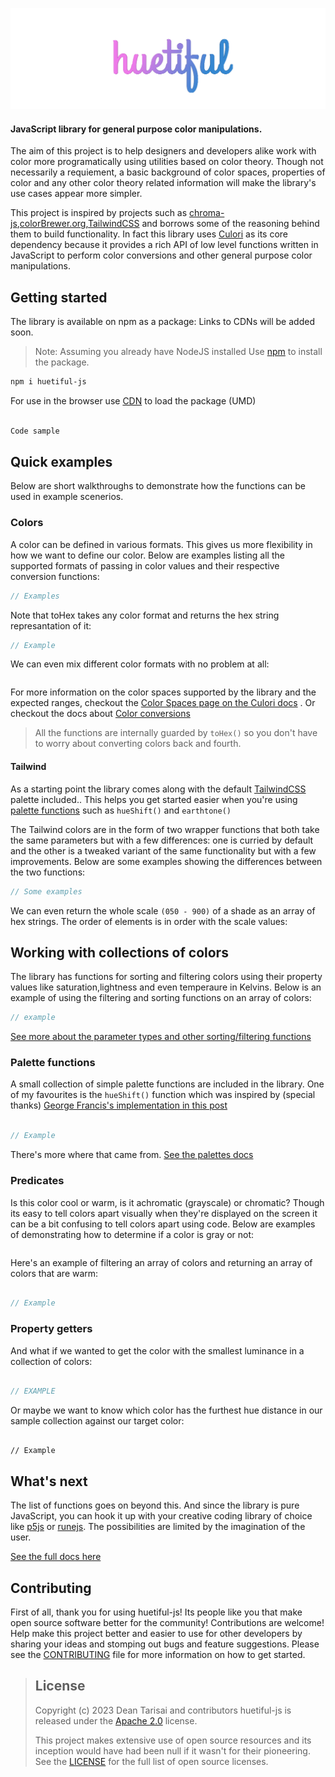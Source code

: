 
![](./huetiful-logo.png)

 #### JavaScript library for general purpose color manipulations.


The aim of this project is to help designers and developers alike  work with color more programatically using utilities based on color theory. Though not necessarily a requiement, a basic background of color spaces, properties of color and any other color theory related information will make the library's use cases appear more simpler.

This project is inspired by projects such as [chroma-js](),[colorBrewer.org](),[TailwindCSS]() and borrows some of the reasoning behind them to build functionality. In fact this library uses [Culori]() as its core dependency because it provides a rich API of low level functions written in JavaScript to perform color conversions and other general purpose color manipulations.

## Getting started

The library is available on npm as a package: Links to CDNs will be added soon.

> Note: Assuming you already have NodeJS installed
Use [npm](https://www.npmjs.com/package/huetiful-js) to install the package.

```bash
npm i huetiful-js
```

For use in the browser use [CDN]() to load the package (UMD)

```html

Code sample
```

## Quick examples

Below are short walkthroughs to demonstrate how the functions can be used in example scenerios.

### Colors

A color can be defined in various formats. This gives us more flexibility in how we want to define our color. Below are examples listing all the supported formats of passing in color values and their respective conversion functions:

```js
// Examples 

```

Note that toHex takes any color format and returns the hex string represantation of it:

```js
// Example

```

We can even mix different color formats with no problem at all:

```js

```


For more information on the color spaces supported by the library and the expected ranges, checkout the [Color Spaces page on the Culori docs]() . Or checkout the docs about [Color conversions]()

> All the functions are internally guarded by `toHex()` so you don't have to worry about converting colors back and fourth.

#### Tailwind

As a starting point the library comes along with the default [TailwindCSS]() palette included.. This helps you get started easier when you're using [palette functions]() such as `hueShift()` and `earthtone()`

The Tailwind colors are in the form of two wrapper functions that both take the same parameters but with a few differences: one is curried by default and the other is a tweaked variant of the same functionality but with a few improvements. Below are some examples showing the differences between the two functions:

```js
// Some examples

```

We can even return the whole scale `(050 - 900)` of a shade as an array of hex strings. The order of elements is in order with the scale values:


## Working with collections of colors

The library has functions for sorting and filtering colors using their property values like saturation,lightness and even temperaure in Kelvins. Below is an example of using the filtering and sorting functions on an array of colors:


```js
// example

```
[See more about the parameter types and other sorting/filtering functions]()


### Palette functions

A small collection of simple palette functions are included in the library. One of my favourites is the `hueShift()` function which was inspired by (special thanks) [George Francis's implementation in this post]()

```js

// Example

```
There's more where that came from. [See the palettes docs]()


### Predicates

Is this color cool or warm, is it achromatic (grayscale) or chromatic? Though its easy to tell colors apart visually when they're displayed on the screen it can be a bit confusing to tell colors apart using code. Below are examples of demonstrating how to determine if a color is gray or not:

```js


```

Here's an example of filtering an array of colors and returning an array of colors that are warm:


```js

// Example

```

### Property getters

And what if we wanted to get the color with the smallest luminance in a collection of colors:

```js

// EXAMPLE
```

Or maybe we want to know which color has the furthest hue distance in our sample collection against our target color:

```

// Example

```



## What's next

The list of functions goes on beyond this. And since the library is pure JavaScript, you can hook it up with your creative coding library of choice like [p5js]() or [runejs](). The possibilities are limited by the imagination of the user.

[See the full docs here]()

## Contributing

First of all, thank you for using huetiful-js! Its people like you that make open source software better for the community!
Contributions are welcome! Help make this project better and easier to use for other developers by sharing your ideas and stomping out bugs and feature suggestions. Please see the [CONTRIBUTING](./CONTRIBUTING.md) file for more information on how to get started.

> ## License
>
> Copyright (c) 2023
> Dean Tarisai and contributors
> huetiful-js is released under the [Apache 2.0](http://www.apache.org/licenses/LICENSE-2.0) license.
>
> This project makes extensive use of open source resources and its inception would have had been null if it wasn't for their pioneering. See the [LICENSE](./LICENSE.md) for the full list of open source licenses.